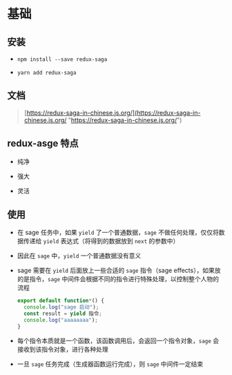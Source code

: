 # 基础

## 安装

+ `npm install --save redux-saga`

+ `yarn add redux-saga`

## 文档

> [https://redux-saga-in-chinese.js.org/](https://redux-saga-in-chinese.js.org/ "https://redux-saga-in-chinese.js.org/")

## redux-asge 特点

+ 纯净

+ 强大

+ 灵活

## 使用

+ 在 sage 任务中，如果 `yield` 了一个普通数据，`sage` 不做任何处理，仅仅将数据传递给 `yield` 表达式（将得到的数据放到 `next` 的参数中）

+ 因此在 `sage` 中，`yield` 一个普通数据没有意义

+ sage 需要在 `yield` 后面放上一些合适的 `sage` 指令（sage effects），如果放的是指令，`sage` 中间件会根据不同的指令进行特殊处理，以控制整个人物的流程

    ```js
    export default function*() {
      console.log("sage 启动");
      const result = yield 指令;
      console.log("aaaaaaaa");
    }
    ```

+ 每个指令本质就是一个函数，该函数调用后，会返回一个指令对象，`sage` 会接收到该指令对象，进行各种处理

+ 一旦 `sage` 任务完成（生成器函数运行完成），则 `sage` 中间件一定结束
